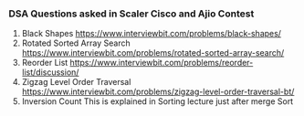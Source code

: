### DSA Questions asked in Scaler Cisco and Ajio Contest
1. Black Shapes
    https://www.interviewbit.com/problems/black-shapes/
2. Rotated Sorted Array Search
    https://www.interviewbit.com/problems/rotated-sorted-array-search/
3. Reorder List
    https://www.interviewbit.com/problems/reorder-list/discussion/
4. Zigzag Level Order Traversal
    https://www.interviewbit.com/problems/zigzag-level-order-traversal-bt/
5. Inversion Count
    This is explained in Sorting lecture just after merge Sort
